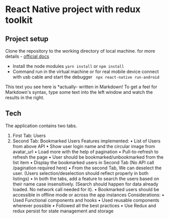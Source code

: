 # React Native project with redux toolkit
## Project setup
Clone the repository to the working directory of local machine.
for  more details - [official docs](https://reactnative.dev/docs/getting-started) 
- Install the node modules
```yarn install```
or
```npm install```
- Command run in the virtual machine or for real mobile device connect with usb cable and start the debugger
``` npx react-native run-android```

This text you see here is *actually- written in Markdown! To get a feel
for Markdown's syntax, type some text into the left window and
watch the results in the right.

## Tech
The application contains two tabs. 
1. First Tab: Users 
2. Second Tab: Bookmarked Users 
Features implemented: 
	•	List of Users from above API 
	•	Show user login name and the circular image from avatar_url 
	•	Load more with the help of pagination 
	•	Pull-to-refresh to refresh the page 
	•	User should be bookmarked/unbookmarked from the list item 
	•	Display the bookmarked users in Second Tab (No API call /pagination required here) 
	•	From the second Tab, We can deselect the user. 
(Users selection/deselection should reflect properly in both listings) 
	•	In both the tabs, add a feature to search the users based on their name case insensitively. (Search should happen for data already loaded. No network call needed for it). 
	•	Bookmarked users should be accessible in offline mode or across the app instances 
Considerations: 
	•	Used Functional components and hooks
	•	Used reusable components wherever possible
	•	Followed all the best practices
	•	Use Redux and redux persist for state management and storage

